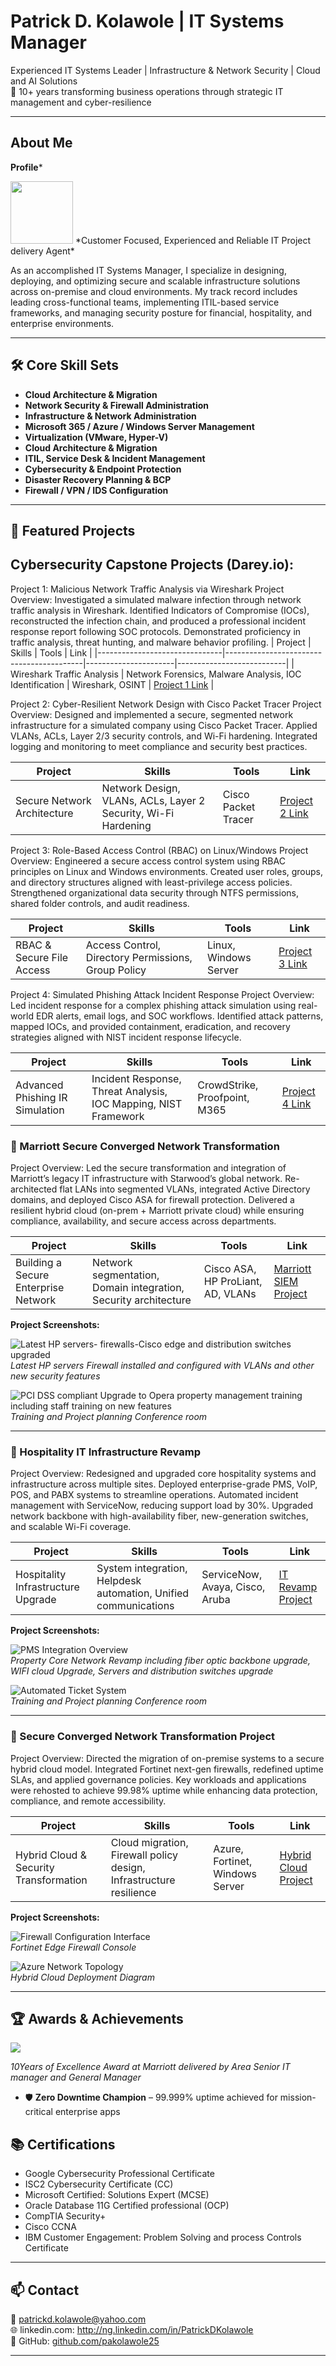 # Patrick D. Kolawole | IT Systems Manager

Experienced IT Systems Leader | Infrastructure & Network Security | Cloud and AI Solutions   
💼 10+ years transforming business operations through strategic IT management and cyber-resilience

---

## About Me
**Profile***

<img src="assets/35mmX45mm.jpg" width="100">
*Customer Focused, Experienced and Reliable IT Project delivery Agent*


As an accomplished IT Systems Manager, I specialize in designing, deploying, and optimizing secure and scalable infrastructure solutions across on-premise and cloud environments. My track record includes leading cross-functional teams, implementing ITIL-based service frameworks, and managing security posture for financial, hospitality, and enterprise environments.

---

## 🛠️ Core Skill Sets

- **Cloud Architecture & Migration**
- **Network Security & Firewall Administration**
- **Infrastructure & Network Administration**  
- **Microsoft 365 / Azure / Windows Server Management**  
- **Virtualization (VMware, Hyper-V)**  
- **Cloud Architecture & Migration**  
- **ITIL, Service Desk & Incident Management**  
- **Cybersecurity & Endpoint Protection**  
- **Disaster Recovery Planning & BCP**  
- **Firewall / VPN / IDS Configuration**

---

## 📌 Featured Projects

## Cybersecurity Capstone Projects (Darey.io):

Project 1: Malicious Network Traffic Analysis via Wireshark
Project Overview:
Investigated a simulated malware infection through network traffic analysis in Wireshark. Identified Indicators of Compromise (IOCs), reconstructed the infection chain, and produced a professional incident response report following SOC protocols. Demonstrated proficiency in traffic analysis, threat hunting, and malware behavior profiling.
| Project                      | Skills                                   | Tools               | Link                     |
|-------------------------------|------------------------------------------|----------------------|---------------------------|
| Wireshark Traffic Analysis    | Network Forensics, Malware Analysis, IOC Identification | Wireshark, OSINT       | [Project 1 Link](#)        |


Project 2: Cyber-Resilient Network Design with Cisco Packet Tracer
Project Overview:
Designed and implemented a secure, segmented network infrastructure for a simulated company using Cisco Packet Tracer. Applied VLANs, ACLs, Layer 2/3 security controls, and Wi-Fi hardening. Integrated logging and monitoring to meet compliance and security best practices.

| Project                           | Skills                                               | Tools             | Link                  |
|----------------------------------|------------------------------------------------------|--------------------|------------------------|
| Secure Network Architecture      | Network Design, VLANs, ACLs, Layer 2 Security, Wi-Fi Hardening | Cisco Packet Tracer | [Project 2 Link](#)    |


Project 3: Role-Based Access Control (RBAC) on Linux/Windows
Project Overview:
Engineered a secure access control system using RBAC principles on Linux and Windows environments. Created user roles, groups, and directory structures aligned with least-privilege access policies. Strengthened organizational data security through NTFS permissions, shared folder controls, and audit readiness.

| Project                     | Skills                                     | Tools                 | Link                |
|------------------------------|--------------------------------------------|------------------------|----------------------|
| RBAC & Secure File Access    | Access Control, Directory Permissions, Group Policy | Linux, Windows Server  | [Project 3 Link](#)  |


Project 4: Simulated Phishing Attack Incident Response
Project Overview:
Led incident response for a complex phishing attack simulation using real-world EDR alerts, email logs, and SOC workflows. Identified attack patterns, mapped IOCs, and provided containment, eradication, and recovery strategies aligned with NIST incident response lifecycle.

| Project                              | Skills                                          | Tools                    | Link                   |
|--------------------------------------|-------------------------------------------------|----------------------------|-------------------------|
| Advanced Phishing IR Simulation      | Incident Response, Threat Analysis, IOC Mapping, NIST Framework | CrowdStrike, Proofpoint, M365 | [Project 4 Link](#)     |



### 🔐 Marriott Secure Converged Network Transformation

Project Overview:
Led the secure transformation and integration of Marriott’s legacy IT infrastructure with Starwood’s global network. Re-architected flat LANs into segmented VLANs, integrated Active Directory domains, and deployed Cisco ASA for firewall protection. Delivered a resilient hybrid cloud (on-prem + Marriott private cloud) while ensuring compliance, availability, and secure access across departments.


| Project                                      | Skills                                                                 | Tools                           | Link                              |
|---------------------------------------------|------------------------------------------------------------------------|----------------------------------|------------------------------------|
| Building a Secure Enterprise Network         | Network segmentation, Domain integration, Security architecture       | Cisco ASA, HP ProLiant, AD, VLANs | [Marriott SIEM Project](#)         |



**Project Screenshots:**

![Latest HP servers- firewalls-Cisco edge and distribution switches upgraded](./assets/MarriottEMEAintegration1.jpg)  
*Latest HP servers Firewall installed and configured with VLANs and other new security features*

![PCI DSS compliant Upgrade to Opera property management training including staff training on new features](./assets/MarriottEMEAintegration2.jpg)  
*Training and Project planning Conference room*

---

### 🏨 Hospitality IT Infrastructure Revamp

Project Overview: Redesigned and upgraded core hospitality systems and infrastructure across multiple sites. Deployed enterprise-grade PMS, VoIP, POS, and PABX systems to streamline operations. Automated incident management with ServiceNow, reducing support load by 30%. Upgraded network backbone with high-availability fiber, new-generation switches, and scalable Wi-Fi coverage.

| Project                             | Skills                                                                  | Tools                             | Link                          |
|------------------------------------|-------------------------------------------------------------------------|------------------------------------|-------------------------------|
| Hospitality Infrastructure Upgrade | System integration, Helpdesk automation, Unified communications         | ServiceNow, Avaya, Cisco, Aruba    | [IT Revamp Project](#)        |


**Project Screenshots:**

![PMS Integration Overview](./assets/Project1.JPG)  
*Property Core Network Revamp including fiber optic backbone upgrade, WIFI cloud Upgrade, Servers and distribution switches upgrade*

![Automated Ticket System](./assets/project1-2.jpg)  
*Training and Project planning Conference room*

---

### 🔐 Secure Converged Network Transformation Project
Project Overview: Directed the migration of on-premise systems to a secure hybrid cloud model. Integrated Fortinet next-gen firewalls, redefined uptime SLAs, and applied governance policies. Key workloads and applications were rehosted to achieve 99.98% uptime while enhancing data protection, compliance, and remote accessibility.

| Project                                  | Skills                                                                 | Tools                                | Link                        |
|-----------------------------------------|------------------------------------------------------------------------|---------------------------------------|-----------------------------|
| Hybrid Cloud & Security Transformation  | Cloud migration, Firewall policy design, Infrastructure resilience     | Azure, Fortinet, Windows Server       | [Hybrid Cloud Project](#)   |


**Project Screenshots:**

![Firewall Configuration Interface](./assets/project1-1.jpg)  
*Fortinet Edge Firewall Console*

![Azure Network Topology](./assets/project1-2.jpg)  
*Hybrid Cloud Deployment Diagram*

---

## 🏆 Awards & Achievements


<img src="assets/Award.jpg">

*10Years of Excellence Award at Marriott delivered by Area Senior IT manager and General Manager*
- 🛡️ **Zero Downtime Champion** – 99.999% uptime achieved for mission-critical enterprise apps


  

## 📚 Certifications

- Google Cybersecurity Professional Certificate 
- ISC2 Cybersecurity Certificate (CC) 
- Microsoft Certified: Solutions Expert (MCSE)   
- Oracle Database 11G Certified professional (OCP)   
- CompTIA Security+  
- Cisco CCNA
- IBM Customer Engagement: Problem Solving and process Controls Certificate 

---

## 📫 Contact

📧 patrickd.kolawole@yahoo.com  
🌐 linkedin.com: http://ng.linkedin.com/in/PatrickDKolawole  
🐙 GitHub: [github.com/pakolawole25](https://github.com/pakolawole25)

---
